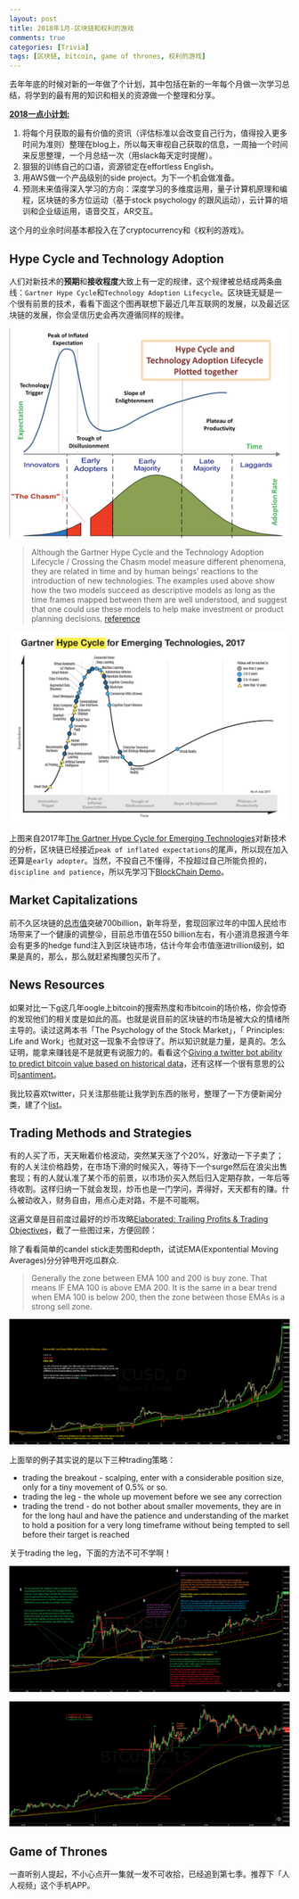 ```yaml
---
layout: post
title: 2018年1月-区块链和权利的游戏
comments: true
categories: [Trivia]
tags: [区块链, bitcoin, game of thrones, 权利的游戏]
---
```


去年年底的时候对新的一年做了个计划，其中包括在新的一年每个月做一次学习总结，将学到的最有用的知识和相关的资源做一个整理和分享。

<u>**2018一点小计划:**</u>
1. 将每个月获取的最有价值的资讯（评估标准以会改变自己行为，值得投入更多时间为准则）整理在blog上，所以每天审视自己获取的信息，一周抽一个时间来反思整理，一个月总结一次（用slack每天定时提醒）。
2. 狠狠的训练自己的口语，资源锁定在effortless English。
3. 用AWS做一个产品级别的side project。为下一个机会做准备。
4. 预测未来值得深入学习的方向：深度学习的多维度运用，量子计算机原理和编程，区块链的多方位运动（基于stock psychology 的跟风运动），云计算的培训和企业级运用，语音交互，AR交互。

这个月的业余时间基本都投入在了cryptocurrency和《权利的游戏》。

## Hype Cycle and Technology Adoption

人们对新技术的**预期**和**接收程度**大致上有一定的规律，这个规律被总结成两条曲线：`Gartner Hype Cycle`和`Technology Adoption Lifecycle`。区块链无疑是一个很有前景的技术，看看下面这个图再联想下最近几年互联网的发展，以及最近区块链的发展，你会坚信历史会再次遵循同样的规律。

![](/images/2018_Jan/Hype_Cycle_and_Technology_Adoption.png)


> Although the Gartner Hype Cycle and the Technology Adoption Lifecycle / Crossing the Chasm model measure different phenomena, they are related in time and by human beings’ reactions to the introduction of new technologies. The examples used above show how the two models succeed as descriptive models as long as the time frames mapped between them are well understood, and suggest that one could use these models to help make investment or product planning decisions. [reference](http://www.arteris.com/blog/bid/89308/The-Gartner-Hype-Cycle-Technology-Adoption-Lifecycle-Explained-using-NoC-Technology)


![](/images/2018_Jan/Gartner_Hype_Cycle_for_Emerging_Technologies_2017.png)

上图来自2017年[The Gartner Hype Cycle for Emerging Technologies](https://www.gartner.com/smarterwithgartner/top-trends-in-the-gartner-hype-cycle-for-emerging-technologies-2017/)对新技术的分析，区块链已经接近`peak of inflated expectations`的尾声，所以现在加入还算是`early adopter`。当然，不投自己不懂得，不投超过自己所能负担的，`discipline and patience`，所以先学习下[BlockChain Demo](https://anders.com/blockchain/?ref=producthunt)。


## Market Capitalizations

前不久区块链的[总市值](https://coinmarketcap.com)突破700billion，新年将至，套现回家过年的中国人民给市场带来了一个健康的调整😝，目前总市值在550 billion左右，有小道消息报道今年会有更多的hedge fund注入到区块链市场，估计今年会市值涨进trillion级别，如果是真的，那么，那么就赶紧掏腰包买币了。


## News Resources

如果对比一下g这几年oogle上bitcoin的搜索热度和市bitcoin的场价格，你会惊奇的发现他们的相关度是如此的高。也就是说目前的区块链的市场是被大众的情绪所主导的。读过这两本书「The Psychology of the Stock Market」，「
Principles: Life and Work」也就对这一现象不会惊讶了。所以知识就是力量，是真的。怎么证明，能拿来赚钱是不是就更有说服力的。看看这个[Giving a twitter bot ability to predict bitcoin value based on historical data](https://hackernoon.com/giving-a-twitter-bot-ability-to-predict-bitcoin-value-based-on-historical-data-dbe237c40430)，还有这样一个很有意思的公司[santiment](https://santiment.net)。


我比较喜欢twitter，只关注那些能让我学到东西的账号，整理了一下方便新闻分类，建了个[list](https://twitter.com/haoeric_T/lists/crypto-digest)。


## Trading Methods and Strategies

有的人买了币，天天瞅着价格波动，突然某天涨了个20%，好激动一下子卖了；有的人关注价格趋势，在市场下滑的时候买入，等待下一个surge然后在浪尖出售套现；有的人就认准了某个币的前景，以市场价买入然后归入定期存款，一年后等待收割。这样归纳一下就会发现，炒币也是一门学问，弄得好，天天都有的赚。什么被动收入，财务自由，用点心走对路，不是不可能啊。

这遍文章是目前度过最好的炒币攻略[Elaborated: Trailing Profits & Trading Objectives](https://cryptoyoda1338.wordpress.com/2017/08/10/trailing-profits-trade-objectives/)，截了一些图过来，方便回顾：

除了看看简单的candel stick走势图和depth，试试EMA(Expontential Moving Averages)分分钟甩开吃瓜群众.

> Generally the zone between EMA 100 and 200 is buy zone. That means IF EMA 100 is above EMA 200. It is the same in a bear trend when EMA 100 is below 200, then the zone between those EMAs is a strong sell zone.


![](/images/2018_Jan/trading_EMA_from_cryptoyoda.png)

上面举的例子其实说的是以下三种trading策略：

* trading the breakout - scalping, enter with a considerable position size, only for a tiny movement of 0.5% or so. 
* trading the leg - the whole up movement before we see any correction
* trading the trend - do not bother about smaller movements, they are in for the long haul and have the patience and understanding of the market to hold a position for a very long timeframe without being tempted to sell before their target is reached

关于trading the leg，下面的方法不可不学啊！

![](/images/2018_Jan/trading_leg_strategy_1_from_cryptoyoda.png)

![](/images/2018_Jan/trading_leg_strategy_2_from_cryptoyoda.png)



## Game of Thrones

一直听别人提起，不小心点开一集就一发不可收拾，已经追到第七季。推荐下「人人视频」这个手机APP。